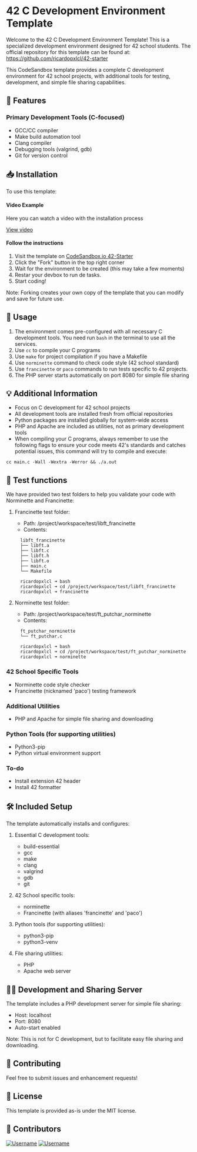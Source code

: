 # 42 C Development Environment Template

Welcome to the 42 C Development Environment Template! This is a specialized development environment designed for 42 school students. The official repository for this template can be found at: https://github.com/ricardopxlcl/42-starter

This CodeSandbox template provides a complete C development environment for 42 school projects, with additional tools for testing, development, and simple file sharing capabilities.

## 🚀 Features

### Primary Development Tools (C-focused)

- GCC/CC compiler
- Make build automation tool
- Clang compiler
- Debugging tools (valgrind, gdb)
- Git for version control

## 📥 Installation

To use this template:

#### Video Example

Here you can watch a video with the installation process

<a href="https://www.awesomescreenshot.com/video/34496715?key=b03c9bd0fcf7e4e870b1ab1d5cbef271" target="_blank">View video</a>

#### Follow the instructions

1. Visit the template on <a href="https://codesandbox.io/p/devbox/42-starter-xlxxs8" target="_blank">CodeSandbox.io 42-Starter</a>
2. Click the "Fork" button in the top right corner
3. Wait for the environment to be created (this may take a few moments)
4. Restar your devbox to run de tasks.
5. Start coding!

Note: Forking creates your own copy of the template that you can modify and save for future use.

## 🔧 Usage

1. The environment comes pre-configured with all necessary C development tools. You need run `bash` in the terminal to use all the services.
2. Use `cc` to compile your C programs
3. Use `make` for project compilation if you have a Makefile
4. Use `norminette` command to check code style (42 school standard)
5. Use `francinette` or `paco` commands to run tests specific to 42 projects.
6. The PHP server starts automatically on port 8080 for simple file sharing

## 💡 Additional Information

- Focus on C development for 42 school projects
- All development tools are installed fresh from official repositories
- Python packages are installed globally for system-wide access
- PHP and Apache are included as utilities, not as primary development tools
- When compiling your C programs, always remember to use the following flags to ensure your code meets 42's standards and catches potential issues, this command will try to compile and execute:

```plaintext
cc main.c -Wall -Wextra -Werror && ./a.out
```

## 🤿 Test functions

We have provided two test folders to help you validate your code with Norminette and Francinette:

1. Francinette test folder:

   - Path: /project/workspace/test/libft_francinette
   - Contents:

   ```plaintext
     libft_francinette
     ├── libft.a
     ├── libft.c
     ├── libft.h
     ├── libft.o
     ├── main.c
     └── Makefile

     ricardopxlcl ➜ bash
     ricardopxlcl ➜ cd /project/workspace/test/libft_francinette
     ricardopxlcl ➜ francinette
   ```

2. Norminette test folder:

   - Path: /project/workspace/test/ft_putchar_norminette
   - Contents:

   ```plaintext
     ft_putchar_norminette
     └── ft_putchar.c

     ricardopxlcl ➜ bash
     ricardopxlcl ➜ cd /project/workspace/test/ft_putchar_norminette
     ricardopxlcl ➜ norminette
   ```

### 42 School Specific Tools

- Norminette code style checker
- Francinette (nicknamed 'paco') testing framework

### Additional Utilities

- PHP and Apache for simple file sharing and downloading

### Python Tools (for supporting utilities)

- Python3-pip
- Python virtual environment support

### To-do

- Install extension 42 header
- Install 42 formatter

## 🛠️ Included Setup

The template automatically installs and configures:

1. Essential C development tools:

   - build-essential
   - gcc
   - make
   - clang
   - valgrind
   - gdb
   - git

2. 42 School specific tools:

   - norminette
   - Francinette (with aliases 'francinette' and 'paco')

3. Python tools (for supporting utilities):

   - python3-pip
   - python3-venv

4. File sharing utilities:
   - PHP
   - Apache web server

## 🏃‍♂️ Development and Sharing Server

The template includes a PHP development server for simple file sharing:

- Host: localhost
- Port: 8080
- Auto-start enabled

Note: This is not for C development, but to facilitate easy file sharing and downloading.

## 🤝 Contributing

Feel free to submit issues and enhancement requests!

## 📝 License

This template is provided as-is under the MIT license.

## 👥 Contributors

[![Username](https://github.com/ricardopxlcl.png?size=70)](https://github.com/ricardopxlcl) [![Username](https://github.com/gkamanur.png?size=70)](https://github.com/gkamanur)
